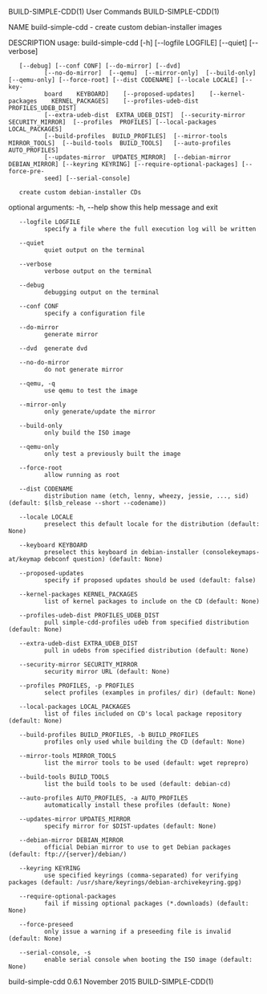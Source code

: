 BUILD-SIMPLE-CDD(1)                                                User Commands                                               BUILD-SIMPLE-CDD(1)

NAME
       build-simple-cdd - create custom debian-installer images

DESCRIPTION
       usage: build-simple-cdd [-h] [--logfile LOGFILE] [--quiet] [--verbose]

       [--debug] [--conf CONF] [--do-mirror] [--dvd]
              [--no-do-mirror]  [--qemu]  [--mirror-only]  [--build-only] [--qemu-only] [--force-root] [--dist CODENAME] [--locale LOCALE] [--key‐
              board    KEYBOARD]    [--proposed-updates]    [--kernel-packages    KERNEL_PACKAGES]    [--profiles-udeb-dist    PROFILES_UDEB_DIST]
              [--extra-udeb-dist  EXTRA_UDEB_DIST]  [--security-mirror  SECURITY_MIRROR]  [--profiles  PROFILES] [--local-packages LOCAL_PACKAGES]
              [--build-profiles  BUILD_PROFILES]  [--mirror-tools  MIRROR_TOOLS]  [--build-tools  BUILD_TOOLS]   [--auto-profiles   AUTO_PROFILES]
              [--updates-mirror  UPDATES_MIRROR]  [--debian-mirror  DEBIAN_MIRROR] [--keyring KEYRING] [--require-optional-packages] [--force-pre‐
              seed] [--serial-console]

       create custom debian-installer CDs

   optional arguments:
       -h, --help
              show this help message and exit

       --logfile LOGFILE
              specify a file where the full execution log will be written

       --quiet
              quiet output on the terminal

       --verbose
              verbose output on the terminal

       --debug
              debugging output on the terminal

       --conf CONF
              specify a configuration file

       --do-mirror
              generate mirror

       --dvd  generate dvd

       --no-do-mirror
              do not generate mirror

       --qemu, -q
              use qemu to test the image

       --mirror-only
              only generate/update the mirror

       --build-only
              only build the ISO image

       --qemu-only
              only test a previously built the image

       --force-root
              allow running as root

       --dist CODENAME
              distribution name (etch, lenny, wheezy, jessie, ..., sid) (default: $(lsb_release --short --codename))

       --locale LOCALE
              preselect this default locale for the distribution (default: None)

       --keyboard KEYBOARD
              preselect this keyboard in debian-installer (consolekeymaps-at/keymap debconf question) (default: None)

       --proposed-updates
              specify if proposed updates should be used (default: false)

       --kernel-packages KERNEL_PACKAGES
              list of kernel packages to include on the CD (default: None)

       --profiles-udeb-dist PROFILES_UDEB_DIST
              pull simple-cdd-profiles udeb from specified distribution (default: None)

       --extra-udeb-dist EXTRA_UDEB_DIST
              pull in udebs from specified distribution (default: None)

       --security-mirror SECURITY_MIRROR
              security mirror URL (default: None)

       --profiles PROFILES, -p PROFILES
              select profiles (examples in profiles/ dir) (default: None)

       --local-packages LOCAL_PACKAGES
              list of files included on CD's local package repository (default: None)

       --build-profiles BUILD_PROFILES, -b BUILD_PROFILES
              profiles only used while building the CD (default: None)

       --mirror-tools MIRROR_TOOLS
              list the mirror tools to be used (default: wget reprepro)

       --build-tools BUILD_TOOLS
              list the build tools to be used (default: debian-cd)

       --auto-profiles AUTO_PROFILES, -a AUTO_PROFILES
              automatically install these profiles (default: None)

       --updates-mirror UPDATES_MIRROR
              specify mirror for $DIST-updates (default: None)

       --debian-mirror DEBIAN_MIRROR
              official Debian mirror to use to get Debian packages (default: ftp://{server}/debian/)

       --keyring KEYRING
              use specified keyrings (comma-separated) for verifying packages (default: /usr/share/keyrings/debian-archivekeyring.gpg)

       --require-optional-packages
              fail if missing optional packages (*.downloads) (default: None)

       --force-preseed
              only issue a warning if a preseeding file is invalid (default: None)

       --serial-console, -s
              enable serial console when booting the ISO image (default: None)

build-simple-cdd 0.6.1                                             November 2015                                               BUILD-SIMPLE-CDD(1)
